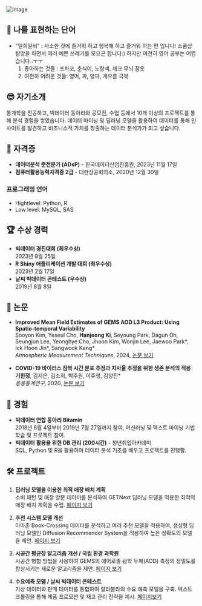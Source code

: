 ![image](https://github.com/user-attachments/assets/83b2442e-1ba5-42a8-966b-948b5a95c6d0)

## 🧀 나를 표현하는 단어
- "일희일비" : 사소한 것에 즐거워 하고 행복해 하고 즐거워 하는 편 입니다! 소품샵 탐방을 하면서 여러 예쁜 쓰레기를 모으곤 합니다:)
  하지만 여전히 영어 공부는 어렵습니다..ㅜㅜ
  1) 좋아하는 것들 : 포차코, 춘식이, 노랑색, 체크 무늬 잠옷
  2) 여전히 어려운 것들: 영어, 파, 양파, 게으름 극복 

## 😎 자기소개
통계학을 전공하고, 빅데이터 동아리와 공모전, 수업 등에서 10개 이상의 프로젝트를 통해 분석 경험을 쌓았습니다. 데이터 마이닝 및 딥러닝 모델을 활용하여 데이터를 통해 인사이트를 발견하고 비즈니스적 가치를 창출하는 데이터 분석가가 되고 싶습니다.

## 🧾 자격증
- **데이터분석 준전문가 (ADsP)** - 한국데이터산업진흥원, 2023년 11월 17일
- **컴퓨터활용능력자격증 2급** - 대한상공회의소, 2020년 12월 30일 

### 프로그래밍 언어
- Hightlevel: Python, R
- Low level: MySQL, SAS

## 🏆 수상 경력
- **빅데이터 경진대회 (최우수상)**  
  2023년 8월 25일
- **R Shiny 애플리케이션 개발 대회 (최우수상)**  
  2023년 2월 17일
- **날씨 빅데이터 콘테스트 (우수상)**  
  2019년 8월 8일

## 📰 논문
- **Improved Mean Field Estimates of GEMS AOD L3 Product: Using Spatio-temporal Variability**  
  Sooyon Kim, Yeseul Cho, **Hanjeong Ki**, Seyoung Park, Dagun Oh, Seungjun Lee, Yeonghye Cho, Jhoon Kim, Wonjin Lee, Jaewoo Park*, Ick Hoon Jin*, Sangwook Kang*
  <br/>*Atmospheric Measurement Techniques*, 2024, [논문 보기](https://amt.copernicus.org/articles/17/5221/2024/)
  
- **COVID-19 바이러스 잠복 시간 분포 추정과 치사율 추정을 위한 생존 분석의 적용**  
  **기한정**, 김지은, 김소희, 박주원, 이주행, 김양진*
  <br/>*응용통계연구*, 2020, [논문 보기](http://dx.doi.org/10.5351/KJAS.2020.36.6.777)

## 🌼 경험
- **빅데이터 연합 동아리 Bitamin**  
  2018년 8월 4일부터 2019년 7월 27일까지 참여, 머신러닝 및 텍스트 마이닝 기법 학습 및 프로젝트 참여.
- **빅데이터 활용을 위한 DB 관리 (200시간)** - 청년취업아카데미  
  SQL, Python 및 R을 활용하여 데이터 분석 기초를 배우고 프로젝트를 진행함.

## 🛠 프로젝트
1. **딥러닝 모델을 이용한 최적 매장 배치 계획**  
   소비 패턴 및 매장 방문 데이터를 분석하여 GETNext 딥러닝 모델을 적용한 최적의 매장 배치 계획을 수립.
   [페이지 보기](https://www.notion.so/5d1b68b1b2304ae1a1a6144476debab6)

2. **추천 시스템 모델 개선**  
   아마존 Book-Crossing 데이터를 분석하고 여러 추천 모델을 적용하여, 생성형 딥러닝 모델인 Diffusion Recommender System을 적용하여 높은 정확도의 모델을 제안.
   [페이지 보기](https://www.notion.so/04eac02c58b04a4789b52d8ad15c38e8)
   
3. **시공간 평균장 알고리즘 개선 / 국립 환경 과학원**  
   시공간 병합 방법을 사용하여 GEMS의 에어로졸 광학 두께(AOD) 측정의 정밀도를 향상시키는 새로운 알고리즘을 제안.
   [페이지 보기](https://www.notion.so/e014e0efdd5c487683bda8fffe0f18a0)

4. **수요예측 모델 / 날씨 빅데이터 콘테스트**  
   기상 데이터와 판매 데이터를 통합하여 랄라블라의 수요 예측 모델을 구축. 텍스트 크롤링을 통해 제품 프로모션 및 재고 관리 전략을 제시.
   [페이지보기](https://www.notion.so/4299c2b33d1f48558d04a0400d60f3a5)



   

